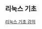 ## 리눅스 기초

[리눅스 기초 강의](https://www.youtube.com/watch?v=Ibtjk1v32gc&list=PL0d8NnikouEVcV3eb4hKvH5BccI2AaVGJ)


